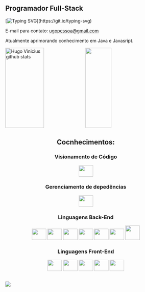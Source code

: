 ## Programador Full-Stack

[![Typing SVG](https://readme-typing-svg.herokuapp.com?font=Fira+Code&weight=700&duration=3500&pause=500&width=435&lines=Hello%2C+world!!;My+Name+is+Hugo+Vinicius.)](https://git.io/typing-svg)

E-mail para contato: ugopessoa@gmail.com

Atualmente aprimorando conhecimento em Java e Javasript.

<div>
  <img width="49%" height="250px" src="https://github-readme-stats.vercel.app/api?username=Vini5577&show_icons=true&count_private=true&theme=tokyonight" alt="Hugo Vinicius github stats" /> 
  <img width="40%" height="250px" src="https://github-readme-stats.vercel.app/api/top-langs/?username=Vini5577&theme=tokyonight" />
</div>

<h2 align="center">Cocnhecimentos: </h2>

<h3 align="center">Visionamento de Código</h3>
<div align="center">
  <img height="35" width="45" src="https://cdn.jsdelivr.net/gh/devicons/devicon/icons/git/git-original.svg" />
</div>

<h3 align="center">Gerenciamento de depedências</h3>
<div align="center">
  <img height="35" width="45" src="https://cdn.jsdelivr.net/gh/devicons/devicon/icons/nodejs/nodejs-original.svg" />
</div>
  
<h3 align="center"> Linguagens Back-End</h3>
<div align="center">
  <img height="35" width="45" src="https://cdn.jsdelivr.net/gh/devicons/devicon/icons/c/c-plain.svg" />
  <img height="35" width="45" src="https://cdn.jsdelivr.net/gh/devicons/devicon/icons/csharp/csharp-plain.svg" />  
  <img height="35" width="45" src="https://cdn.jsdelivr.net/gh/devicons/devicon/icons/java/java-original.svg" />
  <img height="35" width="45" src="https://cdn.jsdelivr.net/gh/devicons/devicon/icons/spring/spring-original.svg" />
  <img height="35" width="45" src="https://cdn.jsdelivr.net/gh/devicons/devicon/icons/python/python-original.svg" />
  <img height="35" width="45" src="https://cdn.jsdelivr.net/gh/devicons/devicon/icons/mysql/mysql-original.svg" />
  <img height="45" width="45" src="https://user-images.githubusercontent.com/91129945/220963625-60bcac6b-f5cc-4578-bda2-546637bd7a49.png" />
</div>

<h3 align="center">Linguagens Front-End</h3>
<div align="center">
  <img height="35" width="45" src="https://cdn.jsdelivr.net/gh/devicons/devicon/icons/html5/html5-original.svg" />
  <img height="35" width="45" src="https://cdn.jsdelivr.net/gh/devicons/devicon/icons/css3/css3-original.svg" />
  <img height="35" width="45" src="https://cdn.jsdelivr.net/gh/devicons/devicon/icons/javascript/javascript-original.svg" />
  <img height="35" width="45" src="https://cdn.jsdelivr.net/gh/devicons/devicon/icons/react/react-original.svg" />   
  <img height="35" width="45" src="https://cdn.jsdelivr.net/gh/devicons/devicon/icons/wordpress/wordpress-plain.svg" />
</div>

##

<a target="_blank" href="https://www.linkedin.com/in/hugo-vinícius-pessoa-de-melo-santos-45135b217/"><img src="https://img.shields.io/badge/LinkedIn-0077B5?style=for-the-badge&logo=linkedin&logoColor=white" /><a/>

  <div>
</div>
